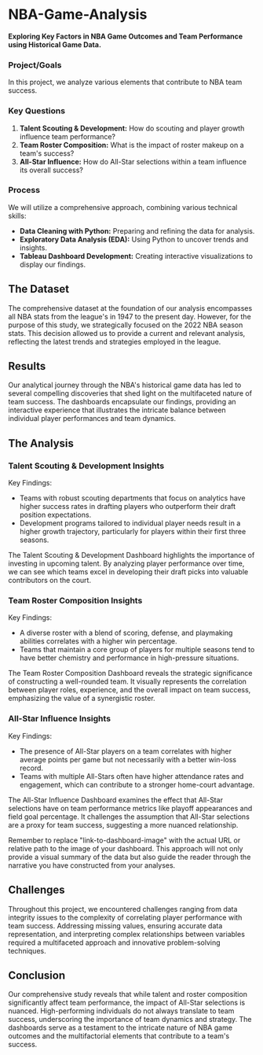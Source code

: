 # NBA-Game-Analysis

**Exploring Key Factors in NBA Game Outcomes and Team Performance using Historical Game Data.**

### Project/Goals
In this project, we analyze various elements that contribute to NBA team success.

### Key Questions
1. **Talent Scouting & Development:** How do scouting and player growth influence team performance?
2. **Team Roster Composition:** What is the impact of roster makeup on a team's success?
3. **All-Star Influence:** How do All-Star selections within a team influence its overall success?


### Process
We will utilize a comprehensive approach, combining various technical skills:

- **Data Cleaning with Python:** Preparing and refining the data for analysis.
- **Exploratory Data Analysis (EDA):** Using Python to uncover trends and insights.
- **Tableau Dashboard Development:** Creating interactive visualizations to display our findings.

## The Dataset

The comprehensive dataset at the foundation of our analysis encompasses all NBA stats from the league's in 1947 to the present day. However, for the purpose of this study, we strategically focused on the 2022 NBA season stats. This decision allowed us to provide a current and relevant analysis, reflecting the latest trends and strategies employed in the league.

## Results

Our analytical journey through the NBA's historical game data has led to several compelling discoveries that shed light on the multifaceted nature of team success. The dashboards encapsulate our findings, providing an interactive experience that illustrates the intricate balance between individual player performances and team dynamics.

## The Analysis

### Talent Scouting & Development Insights

Key Findings:

- Teams with robust scouting departments that focus on analytics have higher success rates in drafting players who outperform their draft position expectations.
- Development programs tailored to individual player needs result in a higher growth trajectory, particularly for players within their first three seasons.



The Talent Scouting & Development Dashboard highlights the importance of investing in upcoming talent. By analyzing player performance over time, we can see which teams excel in developing their draft picks into valuable contributors on the court.

### Team Roster Composition Insights

Key Findings:

- A diverse roster with a blend of scoring, defense, and playmaking abilities correlates with a higher win percentage.
- Teams that maintain a core group of players for multiple seasons tend to have better chemistry and performance in high-pressure situations.




The Team Roster Composition Dashboard reveals the strategic significance of constructing a well-rounded team. It visually represents the correlation between player roles, experience, and the overall impact on team success, emphasizing the value of a synergistic roster.

### All-Star Influence Insights

Key Findings:

- The presence of All-Star players on a team correlates with higher average points per game but not necessarily with a better win-loss record.
- Teams with multiple All-Stars often have higher attendance rates and engagement, which can contribute to a stronger home-court advantage.


The All-Star Influence Dashboard examines the effect that All-Star selections have on team performance metrics like playoff appearances and field goal percentage. It challenges the assumption that All-Star selections are a proxy for team success, suggesting a more nuanced relationship.

Remember to replace "link-to-dashboard-image" with the actual URL or relative path to the image of your dashboard. This approach will not only provide a visual summary of the data but also guide the reader through the narrative you have constructed from your analyses.


## Challenges

Throughout this project, we encountered challenges ranging from data integrity issues to the complexity of correlating player performance with team success. Addressing missing values, ensuring accurate data representation, and interpreting complex relationships between variables required a multifaceted approach and innovative problem-solving techniques.



## Conclusion

Our comprehensive study reveals that while talent and roster composition significantly affect team performance, the impact of All-Star selections is nuanced. High-performing individuals do not always translate to team success, underscoring the importance of team dynamics and strategy. The dashboards serve as a testament to the intricate nature of NBA game outcomes and the multifactorial elements that contribute to a team's success.






